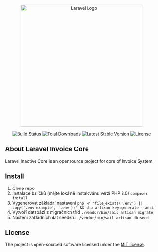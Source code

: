 <p align="center"><a href="https://laravel.com" target="_blank"><img src="https://raw.githubusercontent.com/laravel/art/master/logo-lockup/5%20SVG/2%20CMYK/1%20Full%20Color/laravel-logolockup-cmyk-red.svg" width="400" alt="Laravel Logo"></a></p>

<p align="center">
<a href="https://travis-ci.org/laravel/framework"><img src="https://travis-ci.org/laravel/framework.svg" alt="Build Status"></a>
<a href="https://packagist.org/packages/laravel/framework"><img src="https://img.shields.io/packagist/dt/laravel/framework" alt="Total Downloads"></a>
<a href="https://packagist.org/packages/laravel/framework"><img src="https://img.shields.io/packagist/v/laravel/framework" alt="Latest Stable Version"></a>
<a href="https://packagist.org/packages/laravel/framework"><img src="https://img.shields.io/packagist/l/laravel/framework" alt="License"></a>
</p>

## About Laravel Invoice Core

Laravel Inactive Core is an opensource project for core of Invoice System

## Install

1. Clone repo
2. Instalace balíčků (mějte lokálně instalovánu verzi PHP 8.0) `composer install`
3. Vygenerovat základní
   nastavení `php -r "file_exists('.env') || copy('.env.example', '.env');" && php artisan key:generate --ansi`
4. Vytvoří databázi z migračních tříd `./vendor/bin/sail artisan migrate`
5. Načtení základních dat seederu `./vendor/bin/sail artisan db:seed`

## License

The project is open-sourced software licensed under the [MIT license](https://opensource.org/licenses/MIT).
